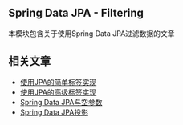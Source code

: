 ## Spring Data JPA - Filtering

本模块包含关于使用Spring Data JPA过滤数据的文章

## 相关文章

+ [使用JPA的简单标签实现](docs/使用JPA的简单标签实现.md)
+ [使用JPA的高级标签实现](docs/使用JPA的高级标签实现.md)
+ [Spring Data JPA与空参数](docs/SpringDataJPA和空参数.md)
+ [Spring Data JPA投影](docs/SpringDataJPA投影.md)